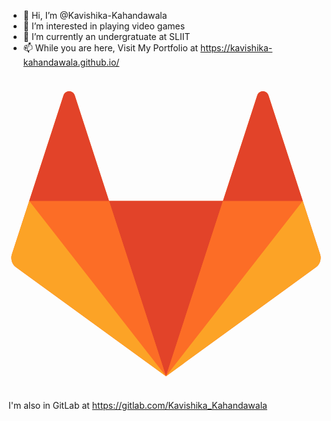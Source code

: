 - 👋 Hi, I’m @Kavishika-Kahandawala
- 👀 I’m interested in playing video games
- 🌱 I’m currently an undergratuate at SLIIT
- 📫 While you are here, Visit My Portfolio at https://kavishika-kahandawala.github.io/
<!--- - 💞️ I’m looking to collaborate on ...  --->

<svg viewBox="0 0 128 128">
<path fill="#FC6D26" d="M126.615 72.31l-7.034-21.647L105.64 7.76c-.716-2.206-3.84-2.206-4.556 0l-13.94 42.903H40.856L26.916 7.76c-.717-2.206-3.84-2.206-4.557 0L8.42 50.664 1.385 72.31a4.792 4.792 0 001.74 5.358L64 121.894l60.874-44.227a4.793 4.793 0 001.74-5.357"></path><path fill="#E24329" d="M64 121.894l23.144-71.23H40.856L64 121.893z"></path><path fill="#FC6D26" d="M64 121.894l-23.144-71.23H8.42L64 121.893z"></path><path fill="#FCA326" d="M8.42 50.663L1.384 72.31a4.79 4.79 0 001.74 5.357L64 121.894 8.42 50.664z"></path><path fill="#E24329" d="M8.42 50.663h32.436L26.916 7.76c-.717-2.206-3.84-2.206-4.557 0L8.42 50.664z"></path><path fill="#FC6D26" d="M64 121.894l23.144-71.23h32.437L64 121.893z"></path><path fill="#FCA326" d="M119.58 50.663l7.035 21.647a4.79 4.79 0 01-1.74 5.357L64 121.894l55.58-71.23z"></path><path fill="#E24329" d="M119.58 50.663H87.145l13.94-42.902c.717-2.206 3.84-2.206 4.557 0l13.94 42.903z"></path>
</svg>
          
I'm also in GitLab at https://gitlab.com/Kavishika_Kahandawala
<!---
Kavishika-Kahandawala/Kavishika-Kahandawala is a ✨ special ✨ repository because its `README.md` (this file) appears on your GitHub profile.
You can click the Preview link to take a look at your changes.
--->


